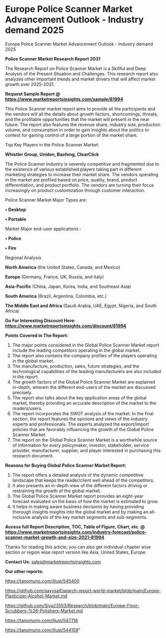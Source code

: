 # Europe Police Scanner Market Advancement Outlook - Industry demand 2025
Europe Police Scanner Market Advancement Outlook - Industry demand 2025

<strong>Police Scanner Market Research Report 2031</strong>

The Research Report on Police Scanner Market is a Skillful and Deep Analysis of the Present Situation and Challenges. This research report also analyzes other important trends and market drivers that will affect market growth over 2025-2031.

<strong>Request Sample Report @ <a href=https://www.marketreportsinsights.com/sample/81994>https://www.marketreportsinsights.com/sample/81994</a></strong>

This Police Scanner market report aims to provide all the participants and the vendors will all the details about growth factors, shortcomings, threats, and the profitable opportunities that the market will present in the near future. The report also features the revenue share, industry size, production volume, and consumption in order to gain insights about the politics to contest for gaining control of a large portion of the market share.

Top Key Players in the Police Scanner Market:

<strong>Whistler Group, Uniden, Baofeng, ClearClick</strong>

The Police Scanner Industry is severely competitive and fragmented due to the existence of various established players taking part in different marketing strategies to increase their market share. The vendors operating in the market are profiled based on price, quality, brand, product differentiation, and product portfolio. The vendors are turning their focus increasingly on product customization through customer interaction.

Police Scanner Market Major Types are:

<strong>• Desktop

• Portable</strong>

Market Major end-user applications :

<strong>• Police

• Fire</strong>

Regional Analysis

</u><strong><b>North America</b></strong> (the United States, Canada, and Mexico)

<strong><b>Europe </b></strong>(Germany, France, UK, Russia, and Italy)

<strong><b>Asia-Pacific</b></strong> (China, Japan, Korea, India, and Southeast Asia)

<strong><b>South America</b></strong> (Brazil, Argentina, Colombia, etc.)

<strong><b>The Middle East and Africa</b></strong> (Saudi Arabia, UAE, Egypt, Nigeria, and South Africa)

<strong>Go For Interesting Discount Here: <a href=https://www.marketreportsinsights.com/discount/81994>https://www.marketreportsinsights.com/discount/81994</a></strong>

<strong>Points Covered in The Report:</strong>
<ol>
  <li>The major points considered in the Global Police Scanner Market report include the leading competitors operating in the global market.</li>
  <li>The report also contains the company profiles of the players operating in the global market.</li>
  <li>The manufacture, production, sales, future strategies, and the technological capabilities of the leading manufacturers are also included in the report.</li>
  <li>The growth factors of the Global Police Scanner Market are explained in-depth, wherein the different end-users of the market are discussed precisely.</li>
  <li>The report also talks about the key application areas of the global market, thereby providing an accurate description of the market to the readers/users.</li>
  <li>The report incorporates the SWOT analysis of the market. In the final section, the report features the opinions and views of the industry experts and professionals. The experts analyzed the export/import policies that are favorably influencing the growth of the Global Police Scanner Market.</li>
  <li>The report on the Global Police Scanner Market is a worthwhile source of information for every policymaker, investor, stakeholder, service provider, manufacturer, supplier, and player interested in purchasing this research document.</li>
</ol>
<strong>Reasons for Buying Global Police Scanner Market Report:</strong>

<ol>
  <li>The report offers a detailed analysis of the dynamic competitive landscape that keeps the reader/client well ahead of the competitors.</li>
  <li>It also presents an in-depth view of the different factors driving or restraining the growth of the global market.</li>
  <li>The Global Police Scanner Market report provides an eight-year forecast evaluated on the basis of how the market is estimated to grow.</li>
  <li>It helps in making aware business decisions by having providing thorough insights insights into the global market and by making an all-inclusive analysis of the key market segments and sub-segments.</li>
</ol>
<strong>Access full Report Description, TOC, Table of Figure, Chart, etc. @ <a href=https://www.marketreportsinsights.com/industry-forecast/police-scanner-market-growth-and-size-2021-81994>https://www.marketreportsinsights.com/industry-forecast/police-scanner-market-growth-and-size-2021-81994</a></strong>


Thanks for reading this article; you can also get individual chapter wise section or region wise report version like Asia, United States, Europe.

<strong>Contact Us:</strong>
sales@marketreportsinsights.com

<strong>Our other reports:</strong>

<a href=https://tanomuno.com/illust/545400>https://tanomuno.com/illust/545400</a>

<a href=https://github.com/sayysaif/search-report-world-market/blob/main/Europe-Plasticizer-Alcohol-Market.md>https://github.com/sayysaif/search-report-world-market/blob/main/Europe-Plasticizer-Alcohol-Market.md</a>

<a href=https://github.com/Siya23553/Research/blob/main/Europe-Floor-Scrubbers-%26-Polishers-Market.md>https://github.com/Siya23553/Research/blob/main/Europe-Floor-Scrubbers-%26-Polishers-Market.md</a>

<a href=https://tanomuno.com/illust/547716>https://tanomuno.com/illust/547716</a>

<a href=https://tanomuno.com/illust/544159>https://tanomuno.com/illust/544159</a>"
